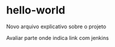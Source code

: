 # hello-world

Novo arquivo explicativo sobre o projeto

Avaliar parte onde indica link com jenkins
